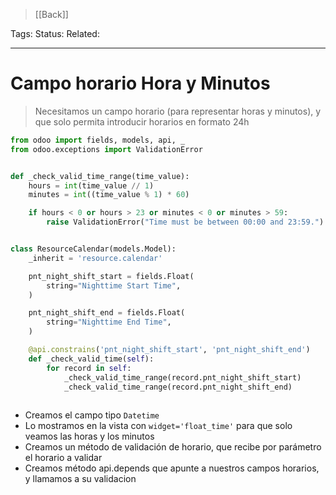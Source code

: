 > [[Back]]

Tags: 
Status: 
Related: 

___

# Campo horario Hora y Minutos

> Necesitamos un campo horario (para representar horas y minutos), y que solo permita introducir horarios en formato 24h

```python
from odoo import fields, models, api, _
from odoo.exceptions import ValidationError


def _check_valid_time_range(time_value):
    hours = int(time_value // 1)
    minutes = int((time_value % 1) * 60)

    if hours < 0 or hours > 23 or minutes < 0 or minutes > 59:
        raise ValidationError("Time must be between 00:00 and 23:59.")


class ResourceCalendar(models.Model):
    _inherit = 'resource.calendar'

    pnt_night_shift_start = fields.Float(
        string="Nighttime Start Time",
    )

    pnt_night_shift_end = fields.Float(
        string="Nighttime End Time",
    )

    @api.constrains('pnt_night_shift_start', 'pnt_night_shift_end')
    def _check_valid_time(self):
        for record in self:
            _check_valid_time_range(record.pnt_night_shift_start)
            _check_valid_time_range(record.pnt_night_shift_end)
 
```

- Creamos el campo tipo `Datetime`
- Lo mostramos en la vista  con `widget='float_time'` para que solo veamos las horas y los minutos
- Creamos un método de validación de horario, que recibe por parámetro el horario a validar
- Creamos método api.depends que apunte a nuestros campos horarios, y llamamos a su validacion